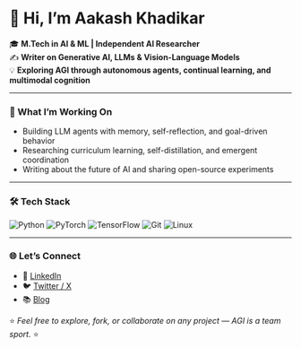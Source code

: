 # 👋 Hi, I’m Aakash Khadikar

🎓 **M.Tech in AI & ML | Independent AI Researcher**  
✍️ **Writer on Generative AI, LLMs & Vision-Language Models**  
💡 **Exploring AGI through autonomous agents, continual learning, and multimodal cognition**

---

### 🧠 What I’m Working On
- Building LLM agents with memory, self-reflection, and goal-driven behavior
- Researching curriculum learning, self-distillation, and emergent coordination
- Writing about the future of AI and sharing open-source experiments

---

### 🛠️ Tech Stack
![Python](https://img.shields.io/badge/-Python-3776AB?logo=python&logoColor=white)
![PyTorch](https://img.shields.io/badge/-PyTorch-EE4C2C?logo=pytorch&logoColor=white)
![TensorFlow](https://img.shields.io/badge/-TensorFlow-FF6F00?logo=tensorflow&logoColor=white)
![Git](https://img.shields.io/badge/-Git-F05032?logo=git&logoColor=white)
![Linux](https://img.shields.io/badge/-Linux-FCC624?logo=linux&logoColor=black)

---

### 🌐 Let’s Connect
- 💼 [LinkedIn](https://www.linkedin.com/in/aakashkhadikar)
- 🐦 [Twitter / X](https://x.com/Aakashkhadikar1)
- 📚 [Blog](https://aakashkhadikar16.medium.com)

⭐️ _Feel free to explore, fork, or collaborate on any project — AGI is a team sport._ ⭐️
